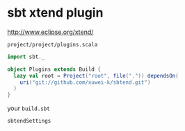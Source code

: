 # sbt xtend plugin

http://www.eclipse.org/xtend/

`project/project/plugins.scala`

```scala
import sbt._

object Plugins extends Build {
  lazy val root = Project("root", file(".")) dependsOn(
    uri("git://github.com/xuwei-k/sbtend.git")
  )
}
```

your `build.sbt`

```
sbtendSettings
```
